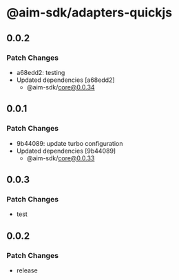 # @aim-sdk/adapters-quickjs

## 0.0.2

### Patch Changes

- a68edd2: testing
- Updated dependencies [a68edd2]
  - @aim-sdk/core@0.0.34

## 0.0.1

### Patch Changes

- 9b44089: update turbo configuration
- Updated dependencies [9b44089]
  - @aim-sdk/core@0.0.33

## 0.0.3

### Patch Changes

- test

## 0.0.2

### Patch Changes

- release
